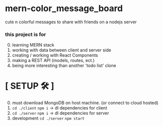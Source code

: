 # mern-color_message_board
cute n colorful messages to share with friends on a nodejs server

### this project is for 
0. learning MERN stack
0. working with data between client and server side
0. creating / working with React Components
0. making a REST API (models, routes, ect.)
0. being more interesting than another 'todo list' clone


# [ SETUP 🛠 ]
0. must download MongoDB on host machine. (or connect to cloud hosted)
0. `cd ./client` `npm i` -> dl dependencies for client
0. `cd ./server` `npm i` -> dl dependencies for server
0. development `cd ./server` `npm start`